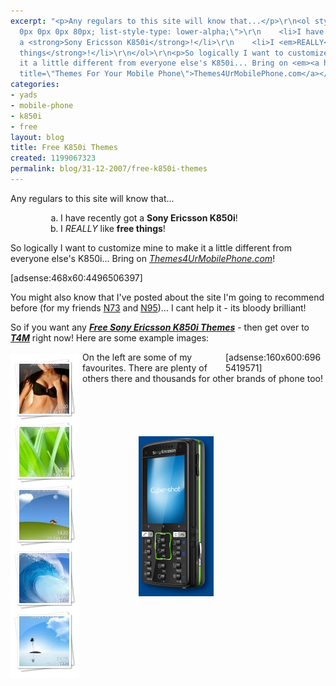 ```yaml
---
excerpt: "<p>Any regulars to this site will know that...</p>\r\n<ol style=\"padding:
  0px 0px 0px 80px; list-style-type: lower-alpha;\">\r\n    <li>I have recently got
  a <strong>Sony Ericsson K850i</strong>!</li>\r\n    <li>I <em>REALLY</em> like <strong>free
  things</strong>!</li>\r\n</ol>\r\n<p>So logically I want to customize mine to make
  it a little different from everyone else's K850i... Bring on <em><a href=\"http://www.themes4urmobilephone.com/\"
  title=\"Themes For Your Mobile Phone\">Themes4UrMobilePhone.com</a></em>!</p>\r\n"
categories:
- yads
- mobile-phone
- k850i
- free
layout: blog
title: Free K850i Themes
created: 1199067323
permalink: blog/31-12-2007/free-k850i-themes
---
```

<p>Any regulars to this site will know that...</p>
<ol style="padding: 0px 0px 0px 80px; list-style-type: lower-alpha;">
    <li>I have recently got a <strong>Sony Ericsson K850i</strong>!</li>
    <li>I <em>REALLY</em> like <strong>free things</strong>!</li>
</ol>
<p>So logically I want to customize mine to make it a little different from everyone else's K850i... Bring on <em><a href="http://www.themes4urmobilephone.com/" title="Themes For Your Mobile Phone">Themes4UrMobilePhone.com</a></em>!</p>
<!--break-->
<p>[adsense:468x60:4496506397]</p>
<p>You might also know that I've posted about the site I'm going to recommend before (for my friends <a href="/blog/05-04-2007/free-nokia-n73-themes" title="Free N73 Themes">N73</a> and <a href="/blog/03-08-2007/free-nokia-n95-themes" title="Free N95 Themes">N95</a>)... I cant help it - its bloody brilliant!</p>
<p>So if you want any <em><strong><a title="Free Themes for Sony Ericsson K850i" href="http://www.themes4urmobilephone.com/sony-ericsson-k850i-themes">Free Sony Ericsson K850i Themes</a></strong></em> - then get over to <em><strong><a href="http://www.themes4urmobilephone.com/sony-ericsson-k850i-themes">T4M</a></strong></em> right now! Here are some example images:</p>
<div style="float: right; width: 160px;">[adsense:160x600:6965419571]</div>
<div style="border: medium none rgb(0, 0, 0); margin: 5px 5px 5px 0px; padding: 6px; background: rgb(255, 255, 255) none repeat scroll 0% 50%; float: left; -moz-background-clip: -moz-initial; -moz-background-origin: -moz-initial; -moz-background-inline-policy: -moz-initial; width: 98px;"><img src="/sites/thingy-ma-jig.co.uk/files/k850i-theme-1.jpg" alt="Free Sony Ericsson K850i Theme 1" /> <img src="/sites/thingy-ma-jig.co.uk/files/k850i-theme-2.jpg" alt="Free Sony Ericsson K850i Theme 2" /> <img src="/sites/thingy-ma-jig.co.uk/files/k850i-theme-3.jpg" alt="Free Sony Ericsson K850i Theme 3" /> <img src="/sites/thingy-ma-jig.co.uk/files/k850i-theme-4.jpg" alt="Free Sony Ericsson K850i Theme 4" /> <img src="/sites/thingy-ma-jig.co.uk/files/k850i-theme-5.jpg" alt="Free Sony Ericsson K850i Theme 5" /></div>
<p>On the left are some of my favourites. There are plenty of others there and thousands for other brands of phone too!</p>
<p><img width="120" height="256" alt="Sony Ericsson K850i" src="/sites/thingy-ma-jig.co.uk/files/cubalaya/thumbs/462d03dcbe5dff166878cda315987772.jpg" style="margin: 70px 0px 0px 90px;" /></p>
<div style="clear: both;"><!-- --></div>
